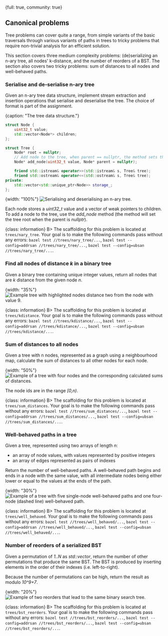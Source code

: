 {full: true, community: true}
## Canonical problems

Tree problems can cover quite a range, from simple variants of the basic traversals through various variants of paths in trees to tricky problems that require non-trivial analysis for an efficient solution.

This section covers three medium complexity problems: (de)serializing an n-ary tree, all nodes' k-distance, and the number of reorders of a BST. The section also covers two tricky problems: sum of distances to all nodes and well-behaved paths.

### Serialise and de-serialise n-ary tree

Given an n-ary tree data structure, implement stream extraction and insertion operations that serialise and deserialise the tree. The choice of format is part of the assignment.

{caption: "The tree data structure."}
```cpp
struct Node {
    uint32_t value;
    std::vector<Node*> children;
};

struct Tree {
    Node* root = nullptr;
    // Add node to the tree, when parent == nullptr, the method sets the tree root
    Node* add_node(uint32_t value, Node* parent = nullptr);

    friend std::istream& operator>>(std::istream& s, Tree& tree);
    friend std::ostream& operator<<(std::ostream& s, Tree& tree);
private: 
    std::vector<std::unique_ptr<Node>> storage_;
};
```

{width: "100%"}
![Serialising and deserialising an n-ary tree.](trees/serialize.png)

Each node stores a *uint32_t* value and a vector of weak pointers to children. To add a node to the tree, use the *add_node* method (the method will set the tree root when the parent is *nullptr*).

{class: information}
B> The scaffolding for this problem is located at `trees/nary_tree`. Your goal is to make the following commands pass without any errors: `bazel test //trees/nary_tree/...`, `bazel test --config=addrsan //trees/nary_tree/...`, `bazel test --config=ubsan //trees/nary_tree/...`.

### Find all nodes of distance *k* in a binary tree

Given a binary tree containing unique integer values, return all nodes that are *k* distance from the given node *n*.

{width: "35%"}
![Example tree with highlighted nodes distance two from the node with value *9*.](trees/kdistance.png)

{class: information}
B> The scaffolding for this problem is located at `trees/kdistance`. Your goal is to make the following commands pass without any errors: `bazel test //trees/kdistance/...`, `bazel test --config=addrsan //trees/kdistance/...`, `bazel test --config=ubsan //trees/kdistance/...`.

### Sum of distances to all nodes

Given a tree with n nodes, represented as a graph using a neighbourhood map, calculate the sum of distances to all other nodes for each node.

{width: "50%"}
![Example of a tree with four nodes and the corresponding calculated sums of distances.](trees/sum_of_distances.png)

The node ids are in the range *\[0,n\)*.

{class: information}
B> The scaffolding for this problem is located at `trees/sum_distances`. Your goal is to make the following commands pass without any errors: `bazel test //trees/sum_distances/...`, `bazel test --config=addrsan //trees/sum_distances/...`, `bazel test --config=ubsan //trees/sum_distances/...`.

### Well-behaved paths in a tree

Given a tree, represented using two arrays of length *n*:

- an array of node values, with values represented by positive integers
- an array of edges represented as pairs of indexes

Return the number of well-behaved paths. A well-behaved path begins and ends in a node with the same value, with all intermediate nodes being either lower or equal to the values at the ends of the path.

{width: "30%"}
![Example of a tree with five single-node well-behaved paths and one four-node (dashed line) well-behaved path.](trees/well_behaved.png)

{class: information}
B> The scaffolding for this problem is located at `trees/well_behaved`. Your goal is to make the following commands pass without any errors: `bazel test //trees/well_behaved/...`, `bazel test --config=addrsan //trees/well_behaved/...`, `bazel test --config=ubsan //trees/well_behaved/...`.

### Number of reorders of a serialized BST

Given a permutation of *1..N* as *std::vector<int>*, return the number of other permutations that produce the same BST. The BST is produced by inserting elements in the order of their indexes (i.e. left-to-right).

Because the number of permutations can be high, return the result as modulo *10^9+7*.

{width: "20%"}
![Example of two reorders that lead to the same binary search tree.](trees/bst_reorder.png)

{class: information}
B> The scaffolding for this problem is located at `trees/bst_reorders`. Your goal is to make the following commands pass without any errors: `bazel test //trees/bst_reorders/...`, `bazel test --config=addrsan //trees/bst_reorders/...`, `bazel test --config=ubsan //trees/bst_reorders/...`.